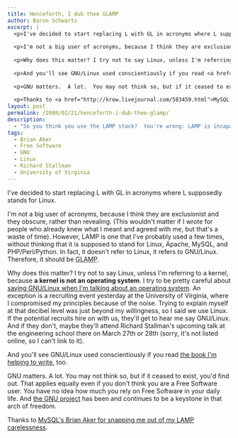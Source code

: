 ```yaml
---
title: Henceforth, I dub thee GLAMP
author: Baron Schwartz
excerpt: |
  <p>I've decided to start replacing L with GL in acronyms where L supposedly stands for Linux.</p>
  
  <p>I'm not a big user of acronyms, because I think they are exclusionist and they obscure, rather than revealing.  (This wouldn't matter if I wrote for people who already knew what I meant and agreed with me, but that's a waste of time).  However, LAMP is one that I've probably used a few times, without thinking that it is supposed to stand for Linux, Apache, MySQL, and PHP/Perl/Python.  In fact, it doesn't refer to Linux, it refers to GNU/Linux.  Therefore, it should be <acronym title="GNU/Linux, Apache, MySQL, and PHP/Perl/Python">GLAMP</acronym>.</p>
  
  <p>Why does this matter? I try not to say Linux, unless I'm referring to a kernel, because <strong>a kernel is not an operating system</strong>.  I try to be pretty careful about <a href="http://www.gnu.org/gnu/linux-and-gnu.html">saying GNU/Linux when I'm talking about an operating system</a>.  An exception is a recruiting event yesterday at the University of Virginia, where I compromised my principles because of the noise.  Trying to explain myself at that decibel level was just beyond my willingness, so  I said we use Linux.  If the potential recruits hire on with us, they'll get to hear me say GNU/Linux.  And if they don't, maybe they'll attend Richard Stallman's upcoming talk at the engineering school there on March 27th or 28th (sorry, it's not listed online, so I can't link to it).</p>
  
  <p>And you'll see GNU/Linux used conscientiously if you read <a href="http://www.amazon.com/High-Performance-MySQL-Optimization-Replication/dp/0596101716">the book I'm helping to write</a>, too.</p>
  
  <p>GNU matters.  A lot.  You may not think so, but if it ceased to exist, you'd find out.  That applies equally even if you don't think you are a Free Software user.  You have no idea how much you rely on Free Software in your daily life.  And <a href="http://www.fsf.org/">the GNU project</a> has been and continues to be a keystone in that arch of freedom.</p>
  
  <p>Thanks to <a href="http://krow.livejournal.com/583459.html">MySQL's Brian Aker for snapping me out of my LAMP carelessness</a>.</p>
layout: post
permalink: /2008/02/21/henceforth-i-dub-thee-glamp/
description:
  - "So you think you use the LAMP stack?  You're wrong: LAMP is incapable of even booting."
tags:
  - Brian Aker
  - Free Software
  - GNU
  - Linux
  - Richard Stallman
  - University of Virginia
---
```

I've decided to start replacing L with GL in acronyms where L supposedly stands for Linux.

I'm not a big user of acronyms, because I think they are exclusionist and they obscure, rather than revealing. (This wouldn't matter if I wrote for people who already knew what I meant and agreed with me, but that's a waste of time). However, LAMP is one that I've probably used a few times, without thinking that it is supposed to stand for Linux, Apache, MySQL, and PHP/Perl/Python. In fact, it doesn't refer to Linux, it refers to GNU/Linux. Therefore, it should be <acronym title="GNU/Linux, Apache, MySQL, and PHP/Perl/Python">GLAMP</acronym>.

Why does this matter? I try not to say Linux, unless I'm referring to a kernel, because **a kernel is not an operating system**. I try to be pretty careful about [saying GNU/Linux when I'm talking about an operating system][1]. An exception is a recruiting event yesterday at the University of Virginia, where I compromised my principles because of the noise. Trying to explain myself at that decibel level was just beyond my willingness, so I said we use Linux. If the potential recruits hire on with us, they'll get to hear me say GNU/Linux. And if they don't, maybe they'll attend Richard Stallman's upcoming talk at the engineering school there on March 27th or 28th (sorry, it's not listed online, so I can't link to it).

And you'll see GNU/Linux used conscientiously if you read [the book I'm helping to write][2], too.

GNU matters. A lot. You may not think so, but if it ceased to exist, you'd find out. That applies equally even if you don't think you are a Free Software user. You have no idea how much you rely on Free Software in your daily life. And [the GNU project][3] has been and continues to be a keystone in that arch of freedom.

Thanks to [MySQL's Brian Aker for snapping me out of my LAMP carelessness][4].

 [1]: http://www.gnu.org/gnu/linux-and-gnu.html
 [2]: http://www.amazon.com/gp/product/0596101716?ie=UTF8&#038;tag=xaprb-20&#038;link_code=as3&#038;camp=211189&#038;creative=373489&#038;creativeASIN=0596101716
 [3]: http://www.fsf.org/
 [4]: http://krow.livejournal.com/583459.html
